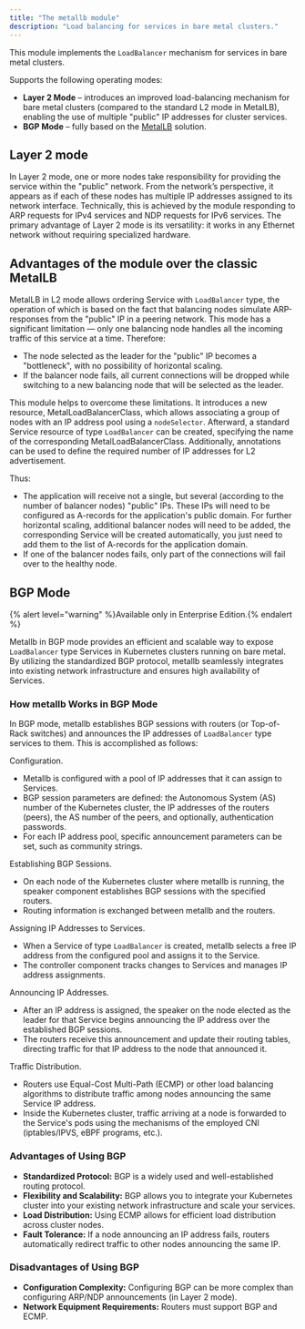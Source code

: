 ```yaml
---
title: "The metallb module"
description: "Load balancing for services in bare metal clusters."
---
```


This module implements the `LoadBalancer` mechanism for services in bare metal clusters.

Supports the following operating modes:

- **Layer 2 Mode** – introduces an improved load-balancing mechanism for bare metal clusters (compared to the standard L2 mode in MetalLB), enabling the use of multiple "public" IP addresses for cluster services.
- **BGP Mode**  – fully based on the [MetalLB](https://metallb.universe.tf/) solution.

## Layer 2 mode

In Layer 2 mode, one or more nodes take responsibility for providing the service within the "public" network. From the network’s perspective, it appears as if each of these nodes has multiple IP addresses assigned to its network interface. Technically, this is achieved by the module responding to ARP requests for IPv4 services and NDP requests for IPv6 services. The primary advantage of Layer 2 mode is its versatility: it works in any Ethernet network without requiring specialized hardware.

## Advantages of the module over the classic MetalLB

MetalLB in L2 mode allows ordering Service with `LoadBalancer` type, the operation of which is based on the fact that balancing nodes simulate ARP-responses from the "public" IP in a peering network. This mode has a significant limitation — only one balancing node handles all the incoming traffic of this service at a time. Therefore:

- The node selected as the leader for the "public" IP becomes a "bottleneck", with no possibility of horizontal scaling.
- If the balancer node fails, all current connections will be dropped while switching to a new balancing node that will be selected as the leader.

<div data-presentation="presentations/basics_metallb_en.pdf"></div>
<!--- Source: https://docs.google.com/presentation/d/18vcVJ1cY2yn19vBM_dTNW3hF0w9SE4S81VZc2P6fVFM/ --->

This module helps to overcome these limitations. It introduces a new resource, MetalLoadBalancerClass, which allows associating a group of nodes with an IP address pool using a `nodeSelector`. Afterward, a standard Service resource of type `LoadBalancer` can be created, specifying the name of the corresponding MetalLoadBalancerClass. Additionally, annotations can be used to define the required number of IP addresses for L2 advertisement.

<div data-presentation="presentations/basics_metallb_l2balancer_en.pdf"></div>
<!--- Source: https://docs.google.com/presentation/d/1FYbc7jUhvJFy8x592ihm644i0qpeQSJFUc4Ly2coWFQ/ --->

Thus:

- The application will receive not a single, but several (according to the number of balancer nodes) "public" IPs. These IPs will need to be configured as A-records for the application's public domain. For further horizontal scaling, additional balancer nodes will need to be added, the corresponding Service will be created automatically, you just need to add them to the list of A-records for the application domain.
- If one of the balancer nodes fails, only part of the connections will fail over to the healthy node.

## BGP Mode

{% alert level="warning" %}Available only in Enterprise Edition.{% endalert %}

Metallb in BGP mode provides an efficient and scalable way to expose `LoadBalancer` type Services in Kubernetes clusters running on bare metal. By utilizing the standardized BGP protocol, metallb seamlessly integrates into existing network infrastructure and ensures high availability of Services.

### How metallb Works in BGP Mode

In BGP mode, metallb establishes BGP sessions with routers (or Top-of-Rack switches) and announces the IP addresses of `LoadBalancer` type services to them. This is accomplished as follows:

Configuration.

- Metallb is configured with a pool of IP addresses that it can assign to Services.
- BGP session parameters are defined: the Autonomous System (AS) number of the Kubernetes cluster, the IP addresses of the routers (peers), the AS number of the peers, and optionally, authentication passwords.
- For each IP address pool, specific announcement parameters can be set, such as community strings.

Establishing BGP Sessions.

- On each node of the Kubernetes cluster where metallb is running, the speaker component establishes BGP sessions with the specified routers.
- Routing information is exchanged between metallb and the routers.

Assigning IP Addresses to Services.

- When a Service of type `LoadBalancer` is created, metallb selects a free IP address from the configured pool and assigns it to the Service.
- The controller component tracks changes to Services and manages IP address assignments.

Announcing IP Addresses.

- After an IP address is assigned, the speaker on the node elected as the leader for that Service begins announcing the IP address over the established BGP sessions.
- The routers receive this announcement and update their routing tables, directing traffic for that IP address to the node that announced it.

Traffic Distribution.

- Routers use Equal-Cost Multi-Path (ECMP) or other load balancing algorithms to distribute traffic among nodes announcing the same Service IP address.
- Inside the Kubernetes cluster, traffic arriving at a node is forwarded to the Service's pods using the mechanisms of the employed CNI (iptables/IPVS, eBPF programs, etc.).

### Advantages of Using BGP

- **Standardized Protocol:** BGP is a widely used and well-established routing protocol.
- **Flexibility and Scalability:** BGP allows you to integrate your Kubernetes cluster into your existing network infrastructure and scale your services.
- **Load Distribution:** Using ECMP allows for efficient load distribution across cluster nodes.
- **Fault Tolerance:** If a node announcing an IP address fails, routers automatically redirect traffic to other nodes announcing the same IP.

### Disadvantages of Using BGP

- **Configuration Complexity:** Configuring BGP can be more complex than configuring ARP/NDP announcements (in Layer 2 mode).
- **Network Equipment Requirements:** Routers must support BGP and ECMP.

